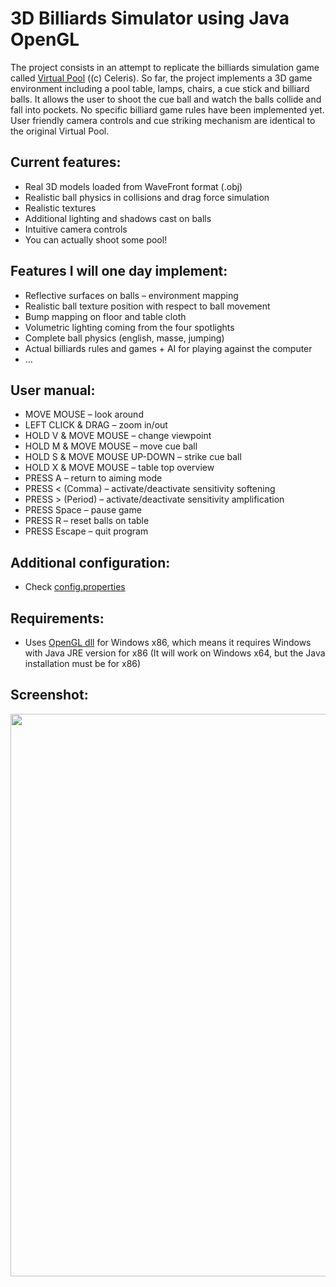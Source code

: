 # 3D Billiards Simulator using Java OpenGL #

The project consists in an attempt to replicate the billiards simulation game called [Virtual Pool](http://www.celeris.com/virtual_pool_3_windows.html) ((c) Celeris). So far, the project implements a 3D game environment including a pool table, lamps, chairs, a cue stick and billiard balls. It allows the user to shoot the cue ball and watch the balls collide and fall into pockets. No specific billiard game rules have been implemented yet. User friendly camera controls and cue striking mechanism are identical to the original Virtual Pool.

## Current features: ##
  * Real 3D models loaded from WaveFront format (.obj)
  * Realistic ball physics in collisions and drag force simulation
  * Realistic textures
  * Additional lighting and shadows cast on balls
  * Intuitive camera controls
  * You can actually shoot some pool!

## Features I will one day implement: ##
  * Reflective surfaces on balls – environment mapping
  * Realistic ball texture position with respect to ball movement
  * Bump mapping on floor and table cloth
  * Volumetric lighting coming from the four spotlights
  * Complete ball physics (english, masse, jumping)
  * Actual billiards rules and games + AI for playing against the computer
  * …

## User manual: ##
  * MOVE MOUSE – look around
  * LEFT CLICK & DRAG – zoom in/out
  * HOLD V & MOVE MOUSE – change viewpoint
  * HOLD M & MOVE MOUSE – move cue ball
  * HOLD S & MOVE MOUSE UP-DOWN – strike cue ball
  * HOLD X & MOVE MOUSE – table top overview
  * PRESS A – return to aiming mode
  * PRESS < (Comma) – activate/deactivate sensitivity softening
  * PRESS > (Period) – activate/deactivate sensitivity amplification
  * PRESS Space – pause game
  * PRESS R – reset balls on table
  * PRESS Escape – quit program

## Additional configuration: ##
  * Check [config.properties](http://code.google.com/p/virtual-pool-zero/source/browse/trunk/Project/config.properties)

## Requirements: ##
  * Uses [OpenGL dll](http://code.google.com/p/virtual-pool-zero/source/browse/#svn%2Ftrunk%2Flib) for Windows x86, which means it requires Windows with Java JRE version for x86 (It will work on Windows x64, but the Java installation must be for x86)

## Screenshot: ##

<img src='http://virtual-pool-zero.googlecode.com/files/2011-02-01_130212.png' width='900px' />